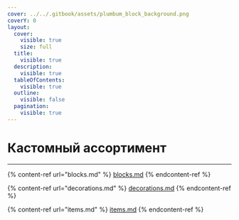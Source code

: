 ```yaml
---
cover: ../../.gitbook/assets/plumbum_block_background.png
coverY: 0
layout:
  cover:
    visible: true
    size: full
  title:
    visible: true
  description:
    visible: true
  tableOfContents:
    visible: true
  outline:
    visible: false
  pagination:
    visible: true
---
```


# Кастомный ассортимент

***

{% content-ref url="blocks.md" %}
[blocks.md](blocks.md)
{% endcontent-ref %}

{% content-ref url="decorations.md" %}
[decorations.md](decorations.md)
{% endcontent-ref %}

{% content-ref url="items.md" %}
[items.md](items.md)
{% endcontent-ref %}
